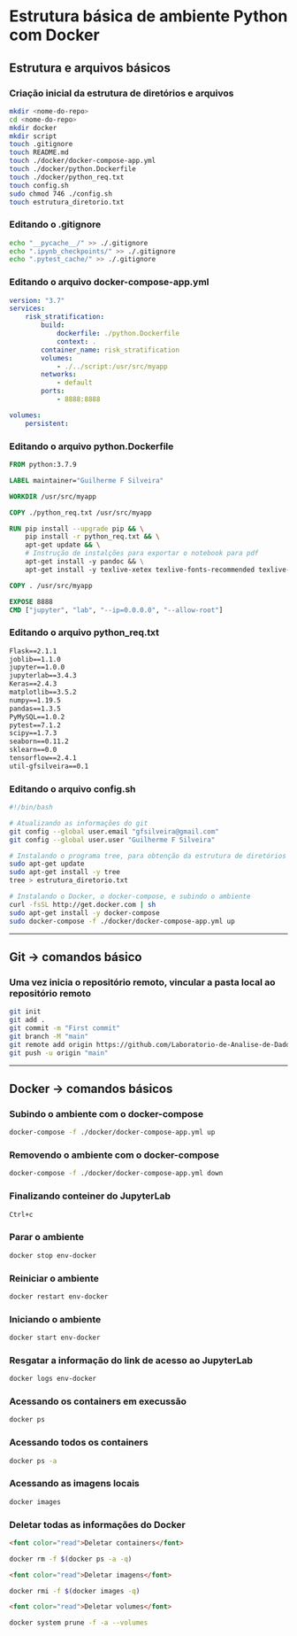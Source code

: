 # Estrutura básica de ambiente Python com Docker

## Estrutura e arquivos básicos

### Criação inicial da estrutura de diretórios e arquivos

~~~sh
mkdir <nome-do-repo>
cd <nome-do-repo>
mkdir docker
mkdir script
touch .gitignore
touch README.md
touch ./docker/docker-compose-app.yml
touch ./docker/python.Dockerfile
touch ./docker/python_req.txt
touch config.sh
sudo chmod 746 ./config.sh
touch estrutura_diretorio.txt
~~~

### Editando o .gitignore

~~~sh
echo "__pycache__/" >> ./.gitignore
echo ".ipynb_checkpoints/" >> ./.gitignore
echo ".pytest_cache/" >> ./.gitignore
~~~

### Editando o arquivo docker-compose-app.yml

~~~yml
version: "3.7"
services:
    risk_stratification:
        build: 
            dockerfile: ./python.Dockerfile
            context: .
        container_name: risk_stratification
        volumes:
            - ./../script:/usr/src/myapp
        networks:
            - default
        ports:
            - 8888:8888

volumes:
    persistent:
~~~

### Editando o arquivo python.Dockerfile

~~~Dockerfile
FROM python:3.7.9

LABEL maintainer="Guilherme F Silveira"

WORKDIR /usr/src/myapp

COPY ./python_req.txt /usr/src/myapp

RUN pip install --upgrade pip && \
    pip install -r python_req.txt && \
    apt-get update && \
    # Instrução de instalções para exportar o notebook para pdf
    apt-get install -y pandoc && \
    apt-get install -y texlive-xetex texlive-fonts-recommended texlive-plain-generic

COPY . /usr/src/myapp

EXPOSE 8888
CMD ["jupyter", "lab", "--ip=0.0.0.0", "--allow-root"]
~~~

### Editando o arquivo python_req.txt

~~~txt
Flask==2.1.1
joblib==1.1.0
jupyter==1.0.0
jupyterlab==3.4.3
Keras==2.4.3
matplotlib==3.5.2
numpy==1.19.5
pandas==1.3.5
PyMySQL==1.0.2
pytest==7.1.2
scipy==1.7.3
seaborn==0.11.2
sklearn==0.0
tensorflow==2.4.1
util-gfsilveira==0.1
~~~

### Editando o arquivo config.sh

~~~sh
#!/bin/bash

# Atualizando as informações do git
git config --global user.email "gfsilveira@gmail.com"
git config --global user.user "Guilherme F Silveira"

# Instalando o programa tree, para obtenção da estrutura de diretórios e atualizando a estrutura
sudo apt-get update
sudo apt-get install -y tree
tree > estrutura_diretorio.txt

# Instalando o Docker, o docker-compose, e subindo o ambiente
curl -fsSL http://get.docker.com | sh
sudo apt-get install -y docker-compose
sudo docker-compose -f ./docker/docker-compose-app.yml up
~~~

___

## Git -> comandos básico

### Uma vez inicia o repositório remoto, vincular a pasta local ao repositório remoto

~~~sh
git init
git add .
git commit -m "First commit"
git branch -M "main"
git remote add origin https://github.com/Laboratorio-de-Analise-de-Dados/env-docker.git
git push -u origin "main"
~~~

___

## Docker -> comandos básicos

### Subindo o ambiente com o docker-compose

~~~sh
docker-compose -f ./docker/docker-compose-app.yml up
~~~

### Removendo o ambiente com o docker-compose

~~~sh
docker-compose -f ./docker/docker-compose-app.yml down
~~~

### Finalizando conteiner do JupyterLab

~~~sh
Ctrl+c
~~~

### Parar o ambiente

~~~sh
docker stop env-docker
~~~

### Reiniciar o ambiente

~~~sh
docker restart env-docker
~~~

### Iniciando o ambiente

~~~sh
docker start env-docker
~~~

### Resgatar a informação do link de acesso ao JupyterLab

~~~sh
docker logs env-docker
~~~

### Acessando os containers em execussão

~~~sh
docker ps
~~~

### Acessando todos os containers

~~~sh
docker ps -a
~~~

### Acessando as imagens locais

~~~sh
docker images
~~~

### Deletar todas as informações do Docker
~~~html
<font color="read">Deletar containers</font>
~~~
~~~sh
docker rm -f $(docker ps -a -q)
~~~
~~~html
<font color="read">Deletar imagens</font>
~~~
~~~sh
docker rmi -f $(docker images -q)
~~~
~~~html
<font color="read">Deletar volumes</font>
~~~
~~~sh
docker system prune -f -a --volumes
~~~

### 

~~~sh

~~~